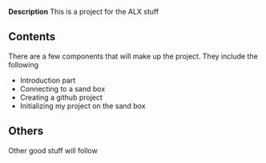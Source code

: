 __Description__
This is a project for the ALX stuff

## Contents
There are a few components that will make up the project.
They include the following

- Introduction part
- Connecting to a sand box
- Creating a github project
- Initializing my project on the sand box


## Others
Other good stuff will follow
